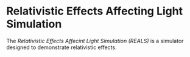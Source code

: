 Relativistic Effects Affecting Light Simulation
===========================================

The *Relativistic Effects Affecint Light Simulation (REALS)*
is a simulator designed to demonstrate relativistic effects.
